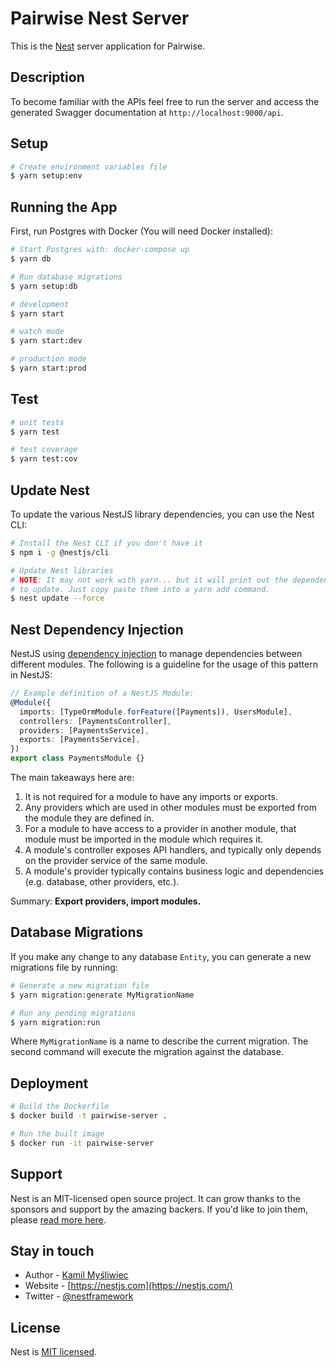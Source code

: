 # Pairwise Nest Server

This is the [Nest](https://github.com/nestjs/nest) server application for Pairwise.

## Description

To become familiar with the APIs feel free to run the server and access the generated Swagger documentation at `http://localhost:9000/api`.

## Setup

```bash
# Create environment variables file
$ yarn setup:env
```

## Running the App

First, run Postgres with Docker (You will need Docker installed):

```bash
# Start Postgres with: docker-compose up
$ yarn db

# Run database migrations
$ yarn setup:db
```

```bash
# development
$ yarn start

# watch mode
$ yarn start:dev

# production mode
$ yarn start:prod
```

## Test

```bash
# unit tests
$ yarn test

# test coverage
$ yarn test:cov
```

## Update Nest

To update the various NestJS library dependencies, you can use the Nest CLI:

```bash
# Install the Nest CLI if you don't have it
$ npm i -g @nestjs/cli

# Update Nest libraries
# NOTE: It may not work with yarn... but it will print out the dependencies you need
# to update. Just copy paste them into a yarn add command.
$ nest update --force
```

## Nest Dependency Injection

NestJS using [dependency injection](https://docs.nestjs.com/providers#dependency-injection) to manage dependencies between different modules. The following is a guideline for the usage of this pattern in NestJS:

```typescript
// Example definition of a NestJS Module:
@Module({
  imports: [TypeOrmModule.forFeature([Payments]), UsersModule],
  controllers: [PaymentsController],
  providers: [PaymentsService],
  exports: [PaymentsService],
})
export class PaymentsModule {}
```

The main takeaways here are:

1. It is not required for a module to have any imports or exports.
2. Any providers which are used in other modules must be exported from the module they are defined in.
3. For a module to have access to a provider in another module, that module must be imported in the module which requires it.
4. A module's controller exposes API handlers, and typically only depends on the provider service of the same module.
5. A module's provider typically contains business logic and dependencies (e.g. database, other providers, etc.).

Summary: **Export providers, import modules.**

## Database Migrations

If you make any change to any database `Entity`, you can generate a new migrations file by running:

```bash
# Generate a new migration file
$ yarn migration:generate MyMigrationName

# Run any pending migrations
$ yarn migration:run
```

Where `MyMigrationName` is a name to describe the current migration. The second command will execute the migration against the database.

## Deployment

```bash
# Build the Dockerfile
$ docker build -t pairwise-server .

# Run the built image
$ docker run -it pairwise-server
```

## Support

Nest is an MIT-licensed open source project. It can grow thanks to the sponsors and support by the amazing backers. If you'd like to join them, please [read more here](https://docs.nestjs.com/support).

## Stay in touch

- Author - [Kamil Myśliwiec](https://kamilmysliwiec.com)
- Website - [https://nestjs.com](https://nestjs.com/)
- Twitter - [@nestframework](https://twitter.com/nestframework)

## License

Nest is [MIT licensed](LICENSE).
